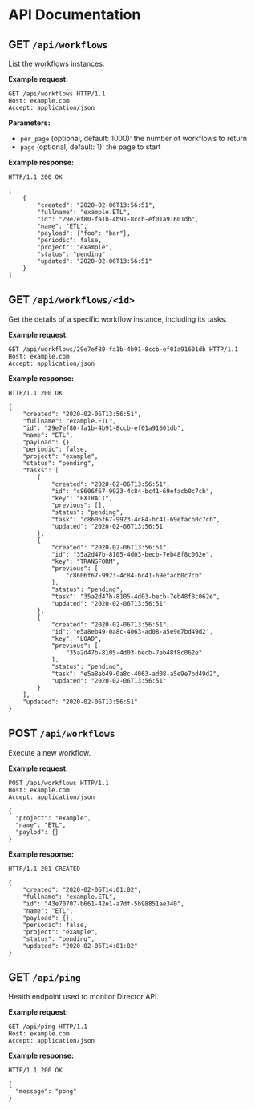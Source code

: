 # API Documentation

## **GET** `/api/workflows`

List the workflows instances.

**Example request:**

```
GET /api/workflows HTTP/1.1
Host: example.com
Accept: application/json
```

**Parameters:**

- `per_page` (optional, default: 1000): the number of workflows to return
- `page` (optional, default: 1): the page to start

**Example response:**

```
HTTP/1.1 200 OK

[
    {
        "created": "2020-02-06T13:56:51",
        "fullname": "example.ETL",
        "id": "29e7ef80-fa1b-4b91-8ccb-ef01a91601db",
        "name": "ETL",
        "payload": {"foo": "bar"},
        "periodic": false,
        "project": "example",
        "status": "pending",
        "updated": "2020-02-06T13:56:51"
    }
]
```

## **GET** `/api/workflows/<id>`

Get the details of a specific workflow instance, including its tasks.

**Example request:**

```
GET /api/workflows/29e7ef80-fa1b-4b91-8ccb-ef01a91601db HTTP/1.1
Host: example.com
Accept: application/json
```

**Example response:**

```
HTTP/1.1 200 OK

{
    "created": "2020-02-06T13:56:51",
    "fullname": "example.ETL",
    "id": "29e7ef80-fa1b-4b91-8ccb-ef01a91601db",
    "name": "ETL",
    "payload": {},
    "periodic": false,
    "project": "example",
    "status": "pending",
    "tasks": [
        {
            "created": "2020-02-06T13:56:51",
            "id": "c8606f67-9923-4c84-bc41-69efacb0c7cb",
            "key": "EXTRACT",
            "previous": [],
            "status": "pending",
            "task": "c8606f67-9923-4c84-bc41-69efacb0c7cb",
            "updated": "2020-02-06T13:56:51
        },
        {
            "created": "2020-02-06T13:56:51",
            "id": "35a2d47b-8105-4d03-becb-7eb48f8c062e",
            "key": "TRANSFORM",
            "previous": [
                "c8606f67-9923-4c84-bc41-69efacb0c7cb"
            ],
            "status": "pending",
            "task": "35a2d47b-8105-4d03-becb-7eb48f8c062e",
            "updated": "2020-02-06T13:56:51"
        },
        {
            "created": "2020-02-06T13:56:51",
            "id": "e5a8eb49-0a8c-4063-ad08-a5e9e7bd49d2",
            "key": "LOAD",
            "previous": [
                "35a2d47b-8105-4d03-becb-7eb48f8c062e"
            ],
            "status": "pending",
            "task": "e5a8eb49-0a8c-4063-ad08-a5e9e7bd49d2",
            "updated": "2020-02-06T13:56:51"
        }
    ],
    "updated": "2020-02-06T13:56:51"
}
```


## **POST** `/api/workflows`

Execute a new workflow.

**Example request:**

```
POST /api/workflows HTTP/1.1
Host: example.com
Accept: application/json

{
  "project": "example",
  "name": "ETL",
  "paylod": {}
}
```

**Example response:**

```
HTTP/1.1 201 CREATED

{
    "created": "2020-02-06T14:01:02",
    "fullname": "example.ETL",
    "id": "43e70707-b661-42e1-a7df-5b98851ae340",
    "name": "ETL",
    "payload": {},
    "periodic": false,
    "project": "example",
    "status": "pending",
    "updated": "2020-02-06T14:01:02"
}
```

## **GET** `/api/ping`

Health endpoint used to monitor Director API.

**Example request:**

```
GET /api/ping HTTP/1.1
Host: example.com
Accept: application/json
```

**Example response:**

```
HTTP/1.1 200 OK

{
  "message": "pong"
}
```
